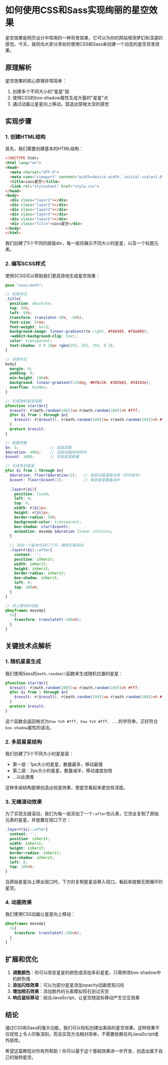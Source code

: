 # 如何使用CSS和Sass实现绚丽的星空效果

星空效果是网页设计中常用的一种背景效果，它可以为你的网站增添梦幻和深邃的感觉。今天，我将向大家分享如何使用CSS和Sass来创建一个动态的星空背景效果。

## 原理解析

星空效果的核心原理非常简单：
1. 创建多个不同大小的"星星"层
2. 使用CSS的box-shadow属性生成大量的"星星"点
3. 通过动画让星星向上移动，营造出穿梭太空的感觉

## 实现步骤

### 1. 创建HTML结构

首先，我们需要创建基本的HTML结构：

```html
<!DOCTYPE html>
<html lang="en">
<head>
  <meta charset="UTF-8">
  <meta name="viewport" content="width=device-width, initial-scale=1.0">
  <title>sass星空</title>
  <link rel="stylesheet" href="style.css">
</head>
<body>
  <div class="layer1"></div>
  <div class="layer2"></div>
  <div class="layer3"></div>
  <div class="layer4"></div>
  <div class="layer5"></div>
  <div class="title">sass星空</div>
</body>
</html>
```

我们创建了5个不同的层级div，每一层将展示不同大小的星星，以及一个标题元素。

### 2. 编写SCSS样式

使用SCSS可以帮助我们更高效地生成星空效果：

```scss
@use "sass:math";

// 标题样式
.title{
  position: absolute;
  top: 50%;
  left: 50%;
  transform: translate(-50%, -50%);
  font-size: 5rem;
  font-weight: bold;
  background-image: linear-gradient(to right, #f6d365, #fda085);
  -webkit-background-clip: text;
  color: transparent;
  text-shadow: 0 0 10px rgba(255, 255, 255, 0.3);
}

// 背景样式
body{
  margin: 0;
  padding: 0;
  min-height: 100vh;
  background: linear-gradient(135deg, #0f0c29, #302b63, #24243e);
  overflow: hidden;
}

// 生成随机星星函数
@function star($n){
  $result: #{math.random(100)}vw #{math.random(100)}vh #fff;
  @for $i from 1 through $n{
    $result: #{$result}, #{math.random(100)}vw #{math.random(100)}vh #fff;
  }
  @return $result;
}

// 配置参数
$n: 5;              // 星星层数
$duration: 400s;    // 初始动画持续时间
$count: 1000;       // 初始星星数量

// 生成多层星星
@for $i from 1 through $n{
  $duration: floor($duration/2);   // 每层动画速度加倍（时间减半）
  $count: floor($count/2);         // 每层星星数量减半
  
  .layer#{$i}{
    position: fixed;
    left: 0;
    top: 0;
    width: #{$i}px;
    height: #{$i}px;
    border-radius: 50%;
    background-color: transparent;
    box-shadow: star($count);
    animation: moveUp $duration linear infinite;
  }
  
  // 添加一个副本在视口下方，确保无缝滚动
  .layer#{$i}::after{
    content: '';
    position: inherit;
    width: inherit;
    height: inherit;
    border-radius: inherit;
    box-shadow: inherit;
    left: 0;
    top: 100vh;
  }
}

// 向上移动的动画
@keyframes moveUp{
  to{
    transform: translateY(-100vh);
  }
}
```

## 关键技术点解析

### 1. 随机星星生成

我们使用Sass的`math.random()`函数来生成随机位置的星星：

```scss
@function star($n){
  $result: #{math.random(100)}vw #{math.random(100)}vh #fff;
  @for $i from 1 through $n{
    $result: #{$result}, #{math.random(100)}vw #{math.random(100)}vh #fff;
  }
  @return $result;
}
```

这个函数会返回格式为`Xvw Yvh #fff, Xvw Yvh #fff, ...`的字符串，正好符合`box-shadow`属性的语法。

### 2. 多层星星结构

我们创建了5个不同大小的星星层：
- 第一层：1px大小的星星，数量最多，移动最慢
- 第二层：2px大小的星星，数量减半，移动速度加倍
- ...以此类推

这种多层结构能够创造出视差效果，使星空看起来更加有深度。

### 3. 无缝滚动效果

为了实现无缝滚动，我们为每一层添加了一个`:after`伪元素，它完全复制了原始元素的星星，并放置在视口下方：

```scss
.layer#{$i}::after{
  content: '';
  position: inherit;
  width: inherit;
  height: inherit;
  border-radius: inherit;
  box-shadow: inherit;
  left: 0;
  top: 100vh;
}
```

当原始星星向上移出视口时，下方的复制星星会移入视口，看起来就像无限循环的星空。

### 4. 动画效果

我们使用CSS动画让星星向上移动：

```scss
@keyframes moveUp{
  to{
    transform: translateY(-100vh);
  }
}
```

## 扩展和优化

1. **调整颜色**：你可以改变星星的颜色或添加多彩星星，只需修改box-shadow中的颜色值
2. **添加闪烁效果**：可以为部分星星添加opacity动画使其闪烁
3. **增加陨石效果**：添加额外的元素模拟陨石划过天空
4. **响应鼠标移动**：结合JavaScript，让星空随鼠标移动产生交互效果

## 结论

通过CSS和Sass的强大功能，我们可以轻松创建出美丽的星空效果。这种效果不仅视觉上令人印象深刻，而且实现方法相对简单，不需要依赖任何JavaScript或外部库。

希望这篇教程对你有所帮助！你可以基于这个基础效果进一步开发，创造出属于自己的独特星空。